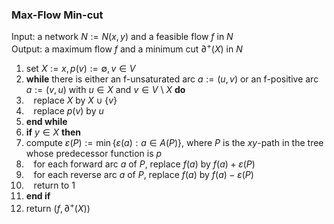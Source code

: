 ### Max-Flow Min-cut

Input: a network $N := N(x, y)$ and a feasible flow $f$ in $N$<br>
Output: a maximum flow $f$ and a minimum cut $\partial^+(X)$ in $N$
 1. set $X := {x}, p(v) := \emptyset, v \in V$
 2. **while** there is either an f-unsaturated arc $a:=(u,v)$ or an f-positive arc $a:=(v, u)$ with $u\in X$ and $v\in V$ \ $X$ **do**
 3. &nbsp;&nbsp;&nbsp;replace $X$ by $X\cup\{v\}$
 4. &nbsp;&nbsp;&nbsp;replace $p(v)$ by $u$
 5. **end while**
 6. **if** $y\in X$ **then**
 7.  compute $\varepsilon(P):=\min\{\varepsilon(a) : a\in A(P)\}$, where $P$ is the $xy$-path in the tree whose predecessor function is $p$
 8. &nbsp;&nbsp;&nbsp;for each forward arc $a$ of $P$, replace $f(a)$ by $f(a) + \varepsilon(P)$
 9. &nbsp;&nbsp;&nbsp;for each reverse arc $a$ of $P$, replace $f(a)$ by $f(a) - \varepsilon(P)$
10. &nbsp;&nbsp;&nbsp;return to $1$
11. **end if**
12. return $(f, \partial^+(X))$